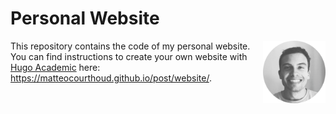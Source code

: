 # Personal Website

<img align="right" width="100" height="100" src="static/img/icon.png">

This repository contains the code of my personal website. You can find instructions to create your own website with [Hugo Academic](https://themes.gohugo.io/academic/) here: https://matteocourthoud.github.io/post/website/.


